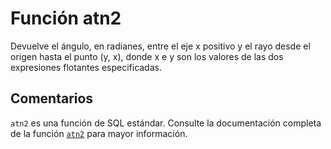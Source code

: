 ﻿---
SidebarGroup: "a"
Autogenerated: true
---

# Función  atn2

Devuelve el ángulo, en radianes, entre el eje x positivo y el rayo desde el origen hasta el punto (y, x), donde x e y son los valores de las dos expresiones flotantes especificadas.

## Comentarios 

`atn2` es una función de SQL estándar. Consulte la documentación completa de la función [`atn2`](https://learn.microsoft.com/es-es/sql/t-sql/functions/atn2-transact-sql) para mayor información.
